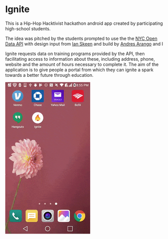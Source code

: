 # Ignite
This is a Hip-Hop Hacktivist hackathon android app created by participating high-school students.

The idea was pitched by the students prompted to use the the [NYC Open Data API](https://opendata.cityofnewyork.us/) with design input from [Ian Skeen](linkedin.com/in/ianskeen) and build by [Andres Arango](linkedin.com/in/andres1arango) and I


Ignite requests data on training programs provided by the API, then facilitating access to information about these, including address, phone, website and the amount of hours necessary to complete it. The aim of the application is to give people a portal from which they can ignite a spark towards a better future through education.

![](https://github.com/lighterletter/Ignite/blob/master/ignite_demo.gif)
